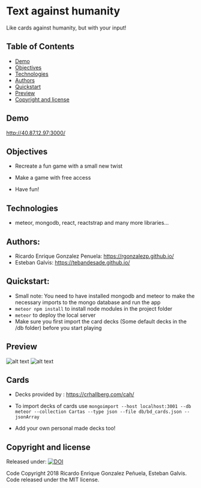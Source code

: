 # Text against humanity
Like cards against humanity, but with your input!

## Table of Contents
- [Demo](#demo)
- [Objectives](#objectives)
- [Technologies](#technologies)
- [Authors](#authors)
- [Quickstart](#quickstart)
- [Preview](#preview)
- [Copyright and license](#copyright-and-license)

## Demo
http://40.87.12.97:3000/

## Objectives
- Recreate a fun game with a small new twist

- Make a game with free access

- Have fun!

## Technologies
- meteor, mongodb, react, reactstrap and many more libraries... 

## Authors:
- Ricardo Enrique Gonzalez Penuela: https://rgonzalezp.github.io/
- Esteban Galvis: https://tebandesade.github.io/

## Quickstart:
- Small note: You need to have installed mongodb and meteor to make the necessary imports to the mongo database and run the app
- ```meteor npm install``` to install node modules in the project folder
- ```meteor``` to deploy the local server
- Make sure you first import the card decks (Some default decks in the /db folder) before you start playing

## Preview
![alt text](preview/Homepage.png "Preview of Text against humanity homepage")
![alt text](preview/Gameroom.png "Preview of Text against humanity game room")

## Cards
- Decks provided by : https://crhallberg.com/cah/
- To import decks of cards use `mongoimport --host localhost:3001 --db meteor --collection Cartas --type json --file db/bd_cards.json --jsonArray`

- Add your own personal made decks too!

## Copyright and license
Released under: [![DOI](https://zenodo.org/badge/150640643.svg)](https://zenodo.org/badge/latestdoi/150640643)

Code Copyright 2018 Ricardo Enrique Gonzalez Peñuela, Esteban Galvis. Code released under the MIT license.

